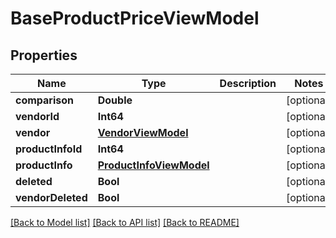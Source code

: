 # BaseProductPriceViewModel

## Properties
Name | Type | Description | Notes
------------ | ------------- | ------------- | -------------
**comparison** | **Double** |  | [optional] 
**vendorId** | **Int64** |  | [optional] 
**vendor** | [**VendorViewModel**](VendorViewModel.md) |  | [optional] 
**productInfoId** | **Int64** |  | [optional] 
**productInfo** | [**ProductInfoViewModel**](ProductInfoViewModel.md) |  | [optional] 
**deleted** | **Bool** |  | [optional] 
**vendorDeleted** | **Bool** |  | [optional] 

[[Back to Model list]](../README.md#documentation-for-models) [[Back to API list]](../README.md#documentation-for-api-endpoints) [[Back to README]](../README.md)


